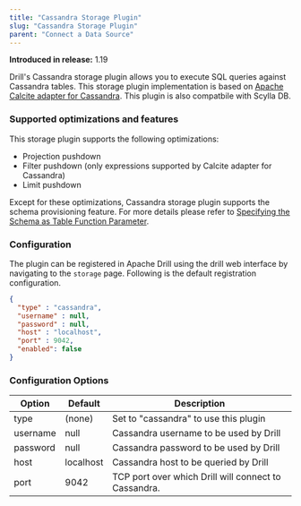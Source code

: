 ```yaml
---
title: "Cassandra Storage Plugin"
slug: "Cassandra Storage Plugin"
parent: "Connect a Data Source"
---
```


**Introduced in release:** 1.19

Drill's Cassandra storage plugin allows you to execute SQL queries against
Cassandra tables. This storage plugin implementation is based on
[Apache Calcite adapter for Cassandra](https://calcite.apache.org/docs/cassandra_adapter.html).
This plugin is also compatbile with Scylla DB.

### Supported optimizations and features

This storage plugin supports the following optimizations:

- Projection pushdown
- Filter pushdown (only expressions supported by Calcite adapter for Cassandra)
- Limit pushdown

Except for these optimizations, Cassandra storage plugin supports the schema
provisioning feature. For more details please refer to
[Specifying the Schema as Table Function Parameter](https://drill.apache.org/docs/plugin-configuration-basics/#specifying-the-schema-as-table-function-parameter).

### Configuration

The plugin can be registered in Apache Drill using the drill web interface by
navigating to the `storage` page. Following is the default registration
configuration.

```json
{
  "type" : "cassandra",
  "username" : null,
  "password" : null,
  "host" : "localhost",
  "port" : 9042,
  "enabled": false
}
```

### Configuration Options

| Option   | Default   | Description                                          |
| -------- | --------- | ---------------------------------------------------- |
| type     | (none)    | Set to "cassandra" to use this plugin                |
| username | null      | Cassandra username to be used by Drill               |
| password | null      | Cassandra password to be used by Drill               |
| host     | localhost | Cassandra host to be queried by Drill                |
| port     | 9042      | TCP port over which Drill will connect to Cassandra. |
